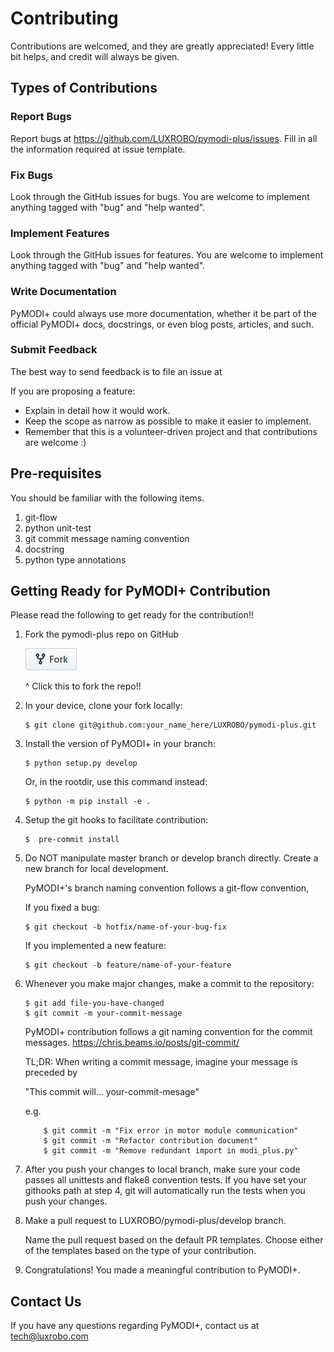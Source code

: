 Contributing
==
Contributions are welcomed, and they are greatly appreciated! Every
little bit helps, and credit will always be given.

Types of Contributions
--

### Report Bugs
Report bugs at <https://github.com/LUXROBO/pymodi-plus/issues>. Fill in all the information required at issue template.

### Fix Bugs
Look through the GitHub issues for bugs. You are welcome to implement anything tagged with \"bug\"
and \"help wanted\".

### Implement Features
Look through the GitHub issues for features. You are welcome to implement anything tagged with \"bug\"
and \"help wanted\".

### Write Documentation
PyMODI+ could always use more documentation, whether it be part of the
official PyMODI+ docs, docstrings, or even blog posts,
articles, and such.

### Submit Feedback
The best way to send feedback is to file an issue at

If you are proposing a feature:

-   Explain in detail how it would work.
-   Keep the scope as narrow as possible to make it easier to
    implement.
-   Remember that this is a volunteer-driven project and that
    contributions are welcome :)

Pre-requisites
--
You should be familiar with the following items.

1. git-flow
2. python unit-test
3. git commit message naming convention
4. docstring
5. python type annotations

Getting Ready for PyMODI+ Contribution
--
Please read the following to get ready for the contribution!!

1. Fork the pymodi-plus repo on GitHub

    [![Fork PyMOD+](https://github.com/LUXROBO/pymodi-plus/blob/master/docs/_static/img/fork_button.jpg?raw=true)](https://github.com/LUXROBO/pymodi-plus/fork)

     ^ Click this to fork the repo!!

2. In your device, clone your fork locally:
    ```
    $ git clone git@github.com:your_name_here/LUXROBO/pymodi-plus.git
    ```
3. Install the version of PyMODI+ in your branch:
    ```
    $ python setup.py develop
    ```
   Or, in the rootdir, use this command instead:
   ```
   $ python -m pip install -e .
   ```
4. Setup the git hooks to facilitate contribution:
    ```
    $  pre-commit install
    ```
5. Do NOT manipulate master branch or develop branch directly. Create a new branch for local development.

    PyMODI+'s branch naming convention follows a git-flow convention,

    If you fixed a bug:
    ```
    $ git checkout -b hotfix/name-of-your-bug-fix
    ```
    If you implemented a new feature:
    ```
    $ git checkout -b feature/name-of-your-feature
    ```
6. Whenever you make major changes, make a commit to the repository:
    ```
    $ git add file-you-have-changed
    $ git commit -m your-commit-message
    ```
    PyMODI+ contribution follows a git naming convention for the commit messages.
    https://chris.beams.io/posts/git-commit/

    TL;DR: When writing a commit message, imagine your message is preceded by

    "This commit will... your-commit-mesage"

    e.g.
    ```
        $ git commit -m "Fix error in motor module communication"
        $ git commit -m "Refactor contribution document"
        $ git commit -m "Remove redundant import in modi_plus.py"
    ```
7. After you push your changes to local branch, make sure your code passes
all unittests and flake8 convention tests. If you have set your githooks path at step 4,
git will automatically run the tests when you push your changes.

8. Make a pull request to LUXROBO/pymodi-plus/develop branch.

   Name the pull request based on the default PR templates. Choose either of the templates based on the type of your contribution.

9. Congratulations! You made a meaningful contribution to PyMODI+.

Contact Us
--
If you have any questions regarding PyMODI+, contact us at <mailto> tech@luxrobo.com </mailto>
